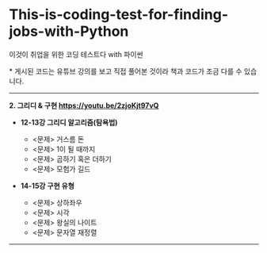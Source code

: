 # This-is-coding-test-for-finding-jobs-with-Python
이것이 취업을 위한 코딩 테스트다 with 파이썬

\* 게시된 코드는 유튜브 강의를 보고 직접 풀어본 것이라 책과 코드가 조금 다를 수 있습니다.

- - -

**2. 그리디 & 구현 https://youtu.be/2zjoKjt97vQ**      
* **12-13강 그리디 알고리즘(탐욕법)**    
  + <문제> 거스름 돈    
  + <문제> 1이 될 때까지    
  + <문제> 곱하기 혹은 더하기    
  + <문제> 모험가 길드    

* **14-15강 구현 유형**    
  + <문제> 상하좌우    
  + <문제> 시각    
  + <문제> 왕실의 나이트    
  + <문제> 문자열 재정렬

- - -

